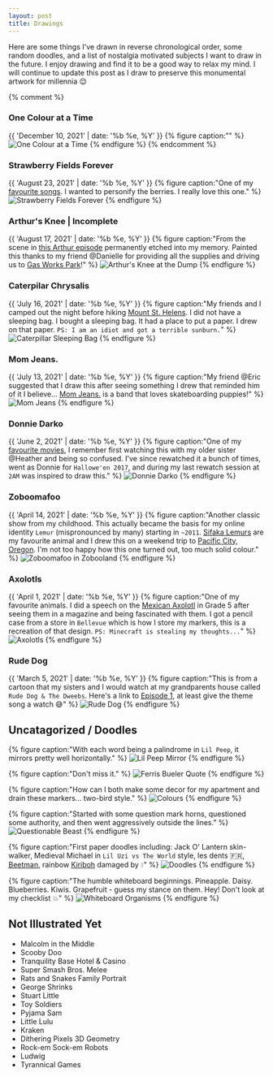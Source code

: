 ```yaml
---
layout: post
title: Drawings
---
```


Here are some things I've drawn in reverse chronological order, some random doodles, and a list of nostalgia motivated subjects I want to draw in the future. I enjoy drawing and find it to be a good way to relax my mind. I will continue to update this post as I draw to preserve this monumental artwork for millennia :relieved:

{% comment %}
### One Colour at a Time

{{ 'December 10, 2021' | date: '%b %e, %Y' }}
{% figure caption:"" %}
![One Colour at a Time](/assets/img/drawings/one-colour-at-a-time.jpg)
{% endfigure %}
{% endcomment %}

### Strawberry Fields Forever

{{ 'August 23, 2021' | date: '%b %e, %Y' }}
{% figure caption:"One of my [favourite songs](https://youtu.be/HtUH9z_Oey8). I wanted to personify the berries. I really love this one." %}
![Strawberry Fields Forever](/assets/img/drawings/strawberry-fields-forever.jpg)
{% endfigure %}

### Arthur's Knee | Incomplete

{{ 'August 17, 2021' | date: '%b %e, %Y' }}
{% figure caption:"From the scene in [this Arthur episode](https://arthur.fandom.com/wiki/Arthur%27s_Knee) permanently etched into my memory. Painted this thanks to my friend @Danielle for providing all the supplies and driving us to [Gas Works Park](http://www.seattle.gov/parks/find/parks/gas-works-park)!" %}
![Arthur's Knee at the Dump](/assets/img/drawings/arthur.jpg)
{% endfigure %}

### Caterpilar Chrysalis

{{ 'July 16, 2021' | date: '%b %e, %Y' }}
{% figure caption:"My friends and I camped out the night before hiking [Mount St. Helens](https://en.wikipedia.org/wiki/Mount_St._Helens). I did not have a sleeping bag. I bought a sleeping bag. It had a place to put a paper. I drew on that paper. `PS: I am an idiot and got a terrible sunburn.`" %}
![Caterpillar Sleeping Bag](/assets/img/drawings/caterpillar.jpg)
{% endfigure %}

### Mom Jeans.

{{ 'July 13, 2021' | date: '%b %e, %Y' }}
{% figure caption:"My friend @Eric suggested that I draw this after seeing something I drew that reminded him of it I believe... [Mom Jeans.](https://momjeansca.bandcamp.com/album/puppy-love) is a band that loves skateboarding puppies!" %}
![Mom Jeans](/assets/img/drawings/mom-jeans.jpg)
{% endfigure %}

### Donnie Darko

{{ 'June 2, 2021' | date: '%b %e, %Y' }}
{% figure caption:"One of my [favourite movies](https://www.imdb.com/title/tt0246578/), I remember first watching this with my older sister @Heather and being so confused. I've since rewatched it a bunch of times, went as Donnie for `Hallowe'en 2017`, and during my last rewatch session at `2AM` was inspired to draw this." %}
![Donnie Darko](/assets/img/drawings/donnie-darko.jpg)
{% endfigure %}

### Zoboomafoo

{{ 'April 14, 2021' | date: '%b %e, %Y' }}
{% figure caption:"Another classic show from my childhood. This actually became the basis for my online identity `Lemur` (mispronounced by many) starting in `~2011`. [Sifaka Lemurs](https://en.wikipedia.org/wiki/Sifaka) are my favourite animal and I drew this on a weekend trip to [Pacific City, Oregon](https://en.wikipedia.org/wiki/Pacific_City,_Oregon). I'm not too happy how this one turned out, too much solid colour." %}
![Zoboomafoo in Zobooland](/assets/img/drawings/zoboomafoo.jpg)
{% endfigure %}

### Axolotls

{{ 'April 1, 2021' | date: '%b %e, %Y' }}
{% figure caption:"One of my favourite animals. I did a speech on the [Mexican Axolotl](https://en.wikipedia.org/wiki/Axolotl) in Grade 5 after seeing them in a magazine and being fascinated with them. I got a pencil case from a store in `Bellevue` which is how I  store my markers, this is a recreation of that design. `PS: Minecraft is stealing my thoughts...`" %}
![Axolotls](/assets/img/drawings/axolotls.jpg)
{% endfigure %}

### Rude Dog

{{ 'March 5, 2021' | date: '%b %e, %Y' }}
{% figure caption:"This is from a cartoon that my sisters and I would watch at my grandparents house called `Rude Dog & The Dweebs`.
Here's a link to [Episode 1](https://youtu.be/aj3XSmBcOHs), at least give the theme song a watch :sweat_smile:" %}
![Rude Dog](/assets/img/drawings/rude-dog.jpg)
{% endfigure %}

## Uncatagorized / Doodles

{% figure caption:"With each word being a palindrome in `Lil Peep`, it mirrors pretty well horizontally." %}
![Lil Peep Mirror](/assets/img/drawings/lil-peep-mirror.jpg)
{% endfigure %}

{% figure caption:"Don't miss it." %}
![Ferris Bueler Quote](/assets/img/drawings/ferris-bueler.jpg)
{% endfigure %}

{% figure caption:"How can I both make some decor for my apartment and drain these markers... two-bird style." %}
![Colours](/assets/img/drawings/colours.jpg)
{% endfigure %}

{% figure caption:"Started with some question mark horns, questioned some authority, and then went aggressively outside the lines." %}
![Questionable Beast](/assets/img/drawings/beast.jpg)
{% endfigure %}

{% figure caption:"First paper doodles including: Jack O' Lantern skin-walker, Medieval Michael in `Lil Uzi vs The World` style, les dents :fr:, [Beetman](https://americandad.fandom.com/wiki/Beetman), rainbow [Kiriboh](https://yugioh.fandom.com/wiki/Kuriboh) damaged by :droplet:" %}
![Doodles](/assets/img/drawings/doodles.jpg)
{% endfigure %}

{% figure caption:"The humble whiteboard beginnings. Pineapple. Daisy. Blueberries. Kiwis. Grapefruit - guess my stance on them. Hey! Don't look at my checklist :boom:" %}
![Whiteboard Organisms](/assets/img/drawings/whiteboard-organisms.jpg)
{% endfigure %}

## Not Illustrated Yet

- Malcolm in the Middle
- Scooby Doo
- Tranquility Base Hotel & Casino
- Super Smash Bros. Melee
- Rats and Snakes Family Portrait
- George Shrinks
- Stuart Little
- Toy Soldiers
- Pyjama Sam
- Little Lulu
- Kraken
- Dithering Pixels 3D Geometry
- Rock-em Sock-em Robots
- Ludwig
- Tyrannical Games
